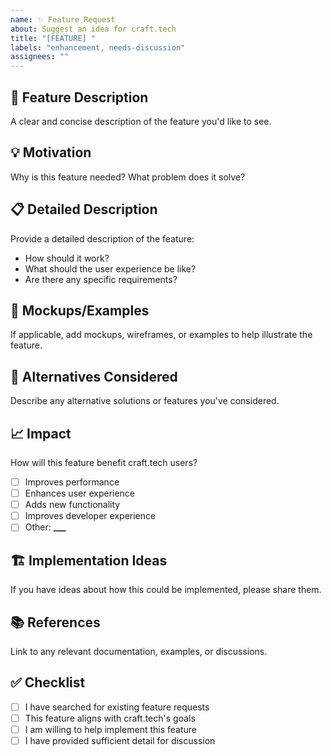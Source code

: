 ```yaml
---
name: ✨ Feature Request
about: Suggest an idea for craft.tech
title: "[FEATURE] "
labels: "enhancement, needs-discussion"
assignees: ""
---
```


## 🎯 Feature Description

A clear and concise description of the feature you'd like to see.

## 💡 Motivation

Why is this feature needed? What problem does it solve?

## 📋 Detailed Description

Provide a detailed description of the feature:

- How should it work?
- What should the user experience be like?
- Are there any specific requirements?

## 🎨 Mockups/Examples

If applicable, add mockups, wireframes, or examples to help illustrate the feature.

## 🔄 Alternatives Considered

Describe any alternative solutions or features you've considered.

## 📈 Impact

How will this feature benefit craft.tech users?

- [ ] Improves performance
- [ ] Enhances user experience
- [ ] Adds new functionality
- [ ] Improves developer experience
- [ ] Other: ****\_\_\_****

## 🏗️ Implementation Ideas

If you have ideas about how this could be implemented, please share them.

## 📚 References

Link to any relevant documentation, examples, or discussions.

## ✅ Checklist

- [ ] I have searched for existing feature requests
- [ ] This feature aligns with craft.tech's goals
- [ ] I am willing to help implement this feature
- [ ] I have provided sufficient detail for discussion
